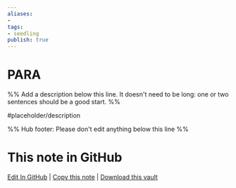 ```yaml
---
aliases: 
- 
tags:
- seedling
publish: true
---
```


# PARA

%% Add a description below this line. It doesn't need to be long: one or two sentences should be a good start. %%

#placeholder/description 

%% Hub footer: Please don't edit anything below this line %%

# This note in GitHub

<span class="git-footer">[Edit In GitHub](https://github.dev/obsidian-community/obsidian-hub/blob/main/05%20-%20Concepts/PARA.md "git-hub-edit-note") | [Copy this note](https://raw.githubusercontent.com/obsidian-community/obsidian-hub/main/05%20-%20Concepts/PARA.md "git-hub-copy-note") | [Download this vault](https://github.com/obsidian-community/obsidian-hub/archive/refs/heads/main.zip "git-hub-download-vault") </span>
